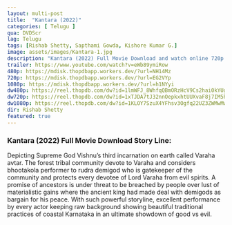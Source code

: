 ```yaml
---
layout: multi-post
title:  "Kantara (2022)"
categories: [ Telugu ]
qua: DVDScr
lag: Telugu
tags: [Rishab Shetty, Sapthami Gowda, Kishore Kumar G.]
image: assets/images/Kantara-1.jpg
description: "Kantara (2022) Full Movie Download and watch online 720p low file size 500 mb."
trailer: https://www.youtube.com/watch?v=eWb89ymiRow
480p: https://mdisk.thopdbapp.workers.dev/?url=NH14Mz
720p: https://mdisk.thopdbapp.workers.dev/?url=EG2VYp
1080p: https://mdisk.thopdbapp.workers.dev/?url=h1NYyi
dw480p: https://reel.thopdb.com/dw?id=1lmWFJ_8WhfqQBmORzHcV9Cs2hai0kYUg
dw720p: https://reel.thopdb.com/dw?id=1xTJDA7tJ32nnOepkxhtUUXvaF8j7IM5h
dw1080p: https://reel.thopdb.com/dw?id=1KLOY7SzuX4YFhsv3Ogfq22UZ3ZWMwMw3
dir: Rishab Shetty
featured: true
---
```


### Kantara (2022) Full Movie Download Story Line:
Depicting Supreme God Vishnu’s third incarnation on earth called Varaha avtar. The forest tribal community devote to Varaha and considers bhootakola performer to rudra demigod who is gatekeeper of the community and protects every devotee of Lord Varaha from evil spirits. A promise of ancestors is under threat to be breached by people over lust of materialistic gains where the ancient king had made deal with demigods as bargain for his peace. With such powerful storyline, excellent performance by every actor keeping raw background showing beautiful traditional practices of coastal Karnataka in an ultimate showdown of good vs evil.









